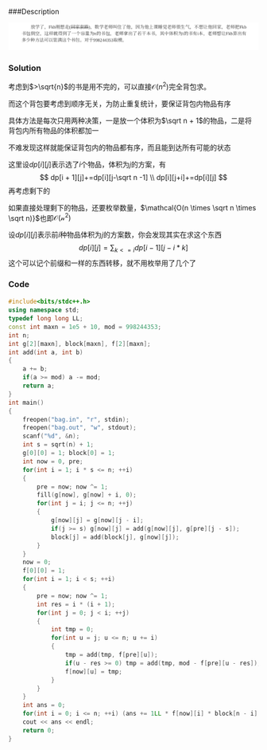 

###Description

![](../pic/18.8.5-1.png)

### Solution

考虑到$>\sqrt{n}$的书是用不完的，可以直接$\mathcal{O}(n^2)$完全背包求。

而这个背包要考虑到顺序无关，为防止重复统计，要保证背包内物品有序

具体方法是每次只用两种决策，一是放一个体积为$\sqrt n + 1$的物品，二是将背包内所有物品的体积都加一

不难发现这样就能保证背包内的物品都有序，而且能到达所有可能的状态

这里设$dp[i][j]$表示选了$i$个物品，体积为$j$的方案，有
$$
dp[i + 1][j]+=dp[i][j-\sqrt n -1] \\
dp[i][j+i]+=dp[i][j]
$$
再考虑剩下的

如果直接处理剩下的物品，还要枚举数量，$\mathcal{O(n \times \sqrt n \times \sqrt n)}$也即$\mathcal{O(n^2)}$

设$dp[i][j]$表示前$i$种物品体积为$j$的方案数，你会发现其实在求这个东西
$$
dp[i][j]=\sum_{k<=i}dp[i-1][j-i*k]
$$
这个可以记个前缀和一样的东西转移，就不用枚举用了几个了

### Code

```cpp
#include<bits/stdc++.h>
using namespace std;
typedef long long LL;
const int maxn = 1e5 + 10, mod = 998244353;
int n;
int g[2][maxn], block[maxn], f[2][maxn];
int add(int a, int b)
{
	a += b;
	if(a >= mod) a -= mod;
	return a;
}
int main()
{
	freopen("bag.in", "r", stdin);
	freopen("bag.out", "w", stdout);
	scanf("%d", &n);
	int s = sqrt(n) + 1;
	g[0][0] = 1; block[0] = 1;
	int now = 0, pre;
	for(int i = 1; i * s <= n; ++i)
	{
		pre = now; now ^= 1;
		fill(g[now], g[now] + i, 0);
		for(int j = i; j <= n; ++j)
		{
			g[now][j] = g[now][j - i];
			if(j >= s) g[now][j] = add(g[now][j], g[pre][j - s]); 
			block[j] = add(block[j], g[now][j]);
		}
	}
	now = 0;
	f[0][0] = 1;
	for(int i = 1; i < s; ++i)
	{
		pre = now; now ^= 1;
		int res = i * (i + 1);
		for(int j = 0; j < i; ++j)
		{
			int tmp = 0;
			for(int u = j; u <= n; u += i)
			{
				tmp = add(tmp, f[pre][u]);
				if(u - res >= 0) tmp = add(tmp, mod - f[pre][u - res]);
				f[now][u] = tmp;
			}
		}
	}
	int ans = 0;
	for(int i = 0; i <= n; ++i) (ans += 1LL * f[now][i] * block[n - i] % mod) %= mod;
	cout << ans << endl;
	return 0;
}

```

